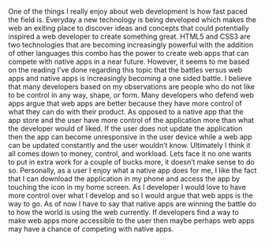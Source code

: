One of the things I really enjoy about web development is how fast paced the field is. Everyday a new technology is being developed which makes the web an exiting place to discover ideas and concepts that could potentially inspired a web developer to create something great. HTML5 and CSS3 are two technologies that are becoming increasingly powerful with the addition of other languages this combo has the power to create web apps that can compete with native apps in a near future. However, it seems to me based on the reading I’ve done regarding this topic that the battles versus web apps and native apps is increasingly becoming a one sided battle. I believe that many developers based on my observations are people who do not like to be control in any way, shape, or form. Many developers who defend web apps argue that web apps are better because they have more control of what they can do with their product. As opposed to a native app that the app store and the user have more control of the application more than what the developer would of liked. If the user does not update the application then the app can become unresponsive in the user device while a web app can be updated constantly and the user wouldn’t know. Ultimately I think it all comes down to money, control, and workload. Lets face it no one wants to put in extra work for a couple of bucks more, it doesn’t make sense to do so. Personally, as a user I enjoy what a native app does for me, I like the fact that I can download the application in my phone and access the app by touching the icon in my home screen. As I developer I would love to have more control over what I develop and so I would argue that web apps is the way to go. As of now I have to say that native apps are winning the battle do to how the world is using the web currently. If developers find a way to make web apps more accessible to the user then maybe perhaps web apps may have a chance of competing with native apps. 

 
